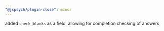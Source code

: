 ```yaml
---
"@jspsych/plugin-cloze": minor
---
```


added `check_blanks` as a field, allowing for completion checking of answers
